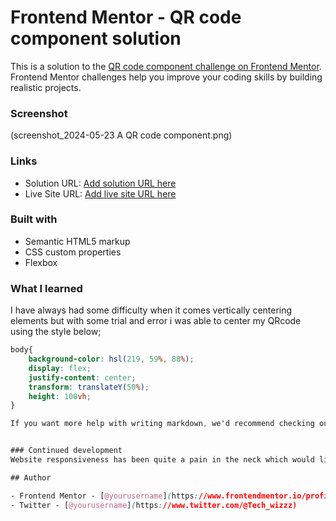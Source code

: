 # Frontend Mentor - QR code component solution

This is a solution to the [QR code component challenge on Frontend Mentor](https://www.frontendmentor.io/challenges/qr-code-component-iux_sIO_H). Frontend Mentor challenges help you improve your coding skills by building realistic projects. 


### Screenshot

(screenshot_2024-05-23 A QR code component.png)


### Links

- Solution URL: [Add solution URL here](https://your-solution-url.com)
- Live Site URL: [Add live site URL here](https://your-live-site-url.com)


### Built with

- Semantic HTML5 markup
- CSS custom properties
- Flexbox


### What I learned

I have always had some difficulty when it comes vertically centering elements but with some trial and error i was able to center my QRcode using the style below;

```css
body{
    background-color: hsl(219, 59%, 88%);
    display: flex;
    justify-content: center;
    transform: translateY(50%);
    height: 100vh;
}

If you want more help with writing markdown, we'd recommend checking out [The Markdown Guide](https://www.markdownguide.org/) to learn more.


### Continued development
Website responsiveness has been quite a pain in the neck which would likely be my major focus from now on

## Author

- Frontend Mentor - [@yourusername](https://www.frontendmentor.io/profile/yourusername)
- Twitter - [@yourusername](https://www.twitter.com/@Tech_wizzz)


